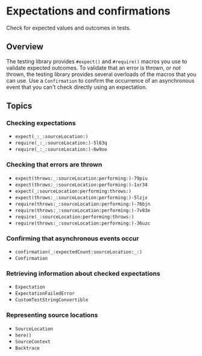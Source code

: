 # Expectations and confirmations

<!--
This source file is part of the Swift.org open source project

Copyright (c) 2023–2024 Apple Inc. and the Swift project authors
Licensed under Apache License v2.0 with Runtime Library Exception

See https://swift.org/LICENSE.txt for license information
See https://swift.org/CONTRIBUTORS.txt for Swift project authors
-->

Check for expected values and outcomes in tests.

## Overview

The testing library provides `#expect()` and `#require()` macros you use to 
validate expected outcomes. To validate that an error is thrown, or _not_ thrown, 
the testing library provides several overloads of the macros that you can use.
Use a ``Confirmation`` to confirm the occurrence of an asynchronous event that
you can't check directly using an expectation.

## Topics

### Checking expectations

- ``expect(_:_:sourceLocation:)``
- ``require(_:_:sourceLocation:)-5l63q``
- ``require(_:_:sourceLocation:)-6w9oo``

### Checking that errors are thrown

- ``expect(throws:_:sourceLocation:performing:)-79piu``
- ``expect(throws:_:sourceLocation:performing:)-1xr34``
- ``expect(_:sourceLocation:performing:throws:)``
- ``expect(throws:_:sourceLocation:performing:)-5lzjz``
- ``require(throws:_:sourceLocation:performing:)-76bjn``
- ``require(throws:_:sourceLocation:performing:)-7v83e``
- ``require(_:sourceLocation:performing:throws:)``
- ``require(throws:_:sourceLocation:performing:)-36uzc``

### Confirming that asynchronous events occur

- ``confirmation(_:expectedCount:sourceLocation:_:)``
- ``Confirmation``

### Retrieving information about checked expectations

- ``Expectation``
- ``ExpectationFailedError``
- ``CustomTestStringConvertible``

### Representing source locations

- ``SourceLocation``
- ``here()``
- ``SourceContext``
- ``Backtrace``
